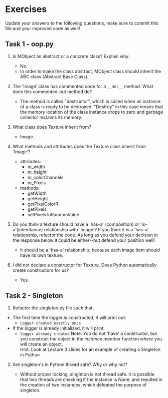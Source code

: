 # Exercises

Update your answers to the following questions, make sure to commit this file and your improved code as well!


## Task 1 - oop.py

1. Is MObject an abstract or a concrete class? Explain why:
	- No. 
	- In order to make the class abstract, MObject class should inherit the ABC class (Abstract Base Class).

1. The 'Image' class has commented code for a `__del__` method. What does this commented-out method do?
	- The method is called "destructor", which is called when an instance of a class is ready to be destroyed. "Destroy" in this case means that the memory location of the class instance drops to zero and garbage collector reclaims its memory.

1. What class does Texture inherit from?
	- Image.

1. What methods and attributes does the Texture class inherit from 'Image'? 
	- attributes:
		- m_width
        - m_height
        - m_colorChannels
        - m_Pixels
	- methods:
		- getWidth
		- getHeight
		- getPixelColorR
		- getPixels
		- setPixelsToRandomValue

1. Do you think a texture should have a 'has-a' (composition) or 'is-a'(inheritance) relationship with 'Image'? If you think it is a 'has-a' relationship, refactor the code. As long as you defend your decision in the response below it could be either--but defend your position well!
	- It should be a 'has-a' relationship, because each image item should have its own texture.

1. I did not declare a constructor for Texture. Does Python automatically create constructors for us? 
	- Yes.

## Task 2 - Singleton

1. Refactor the singleton.py file such that:
  - The first time the logger is constructed, it will print out:
  	-  `Logger created exactly once`
  - If the logger is already initialized, it will print:
  	-  `logger already created`
Note: You do not 'have' a constructor, but you construct the object in the *instance* member function where you will create an object.  
Hint: Look at Lecture 3 slides for an example of creating a Singleton in Python

1. Are singleton's in Python thread safe? Why or why not?

	- Without proper locking, singleton is not thread safe. It is possible that two threads are checking if the instance is None, and resulted in the creation of two instances, which defeated the purpose of singleton.
  
